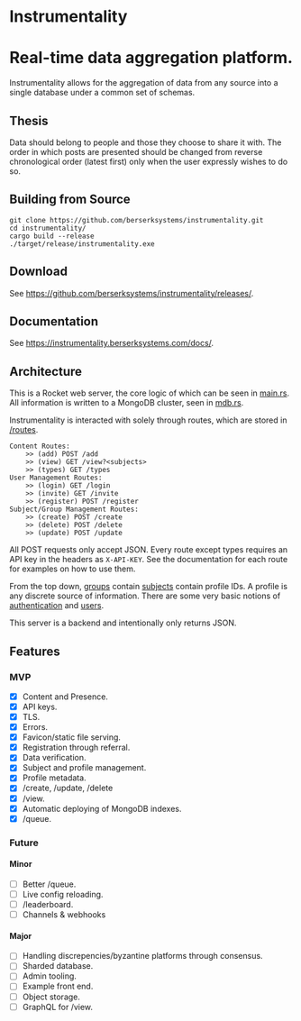 # Instrumentality 
# Real-time data aggregation platform.
Instrumentality allows for the aggregation of data from any source into a single database under
a common set of schemas.

## Thesis
Data should belong to people and those they choose to share it with. The order in which posts are presented should be changed from reverse chronological order (latest first) only when the user expressly wishes to do so.

## Building from Source
```
git clone https://github.com/berserksystems/instrumentality.git
cd instrumentality/
cargo build --release
./target/release/instrumentality.exe
```

## Download
See <https://github.com/berserksystems/instrumentality/releases/>.

## Documentation
See <https://instrumentality.berserksystems.com/docs/>.

## Architecture
This is a Rocket web server, the core logic of which can be seen in [main.rs](src/main.rs). All information is written to a MongoDB cluster, seen in [mdb.rs](src/mdb.rs). 

Instrumentality is interacted with solely through routes, which are stored in [/routes](/src/routes/). 
```
Content Routes:
    >> (add) POST /add
    >> (view) GET /view?<subjects>
    >> (types) GET /types
User Management Routes:
    >> (login) GET /login
    >> (invite) GET /invite
    >> (register) POST /register
Subject/Group Management Routes:
    >> (create) POST /create
    >> (delete) POST /delete
    >> (update) POST /update
```
All POST requests only accept JSON. Every route except types requires an API key in the headers as `X-API-KEY`. 
See the documentation for each route for examples on how to use them.

From the top down, [groups](src/group.rs) contain [subjects](src/subject.rs) contain profile IDs. A profile is any discrete source of information. There are some very basic notions of [authentication](src/key.rs) and [users](src/user.rs). 

This server is a backend and intentionally only returns JSON.

## Features
### MVP
- [x] Content and Presence.
- [x] API keys.
- [x] TLS.
- [x] Errors.
- [x] Favicon/static file serving.
- [x] Registration through referral.
- [x] Data verification.
- [x] Subject and profile management.
- [x] Profile metadata.
- [x] /create, /update, /delete
- [x] /view.
- [x] Automatic deploying of MongoDB indexes.
- [x] /queue.

### Future
#### Minor
- [ ] Better /queue.
- [ ] Live config reloading.
- [ ] /leaderboard.
- [ ] Channels & webhooks

#### Major
- [ ] Handling discrepencies/byzantine platforms through consensus.
- [ ] Sharded database.
- [ ] Admin tooling.
- [ ] Example front end.
- [ ] Object storage.
- [ ] GraphQL for /view.
